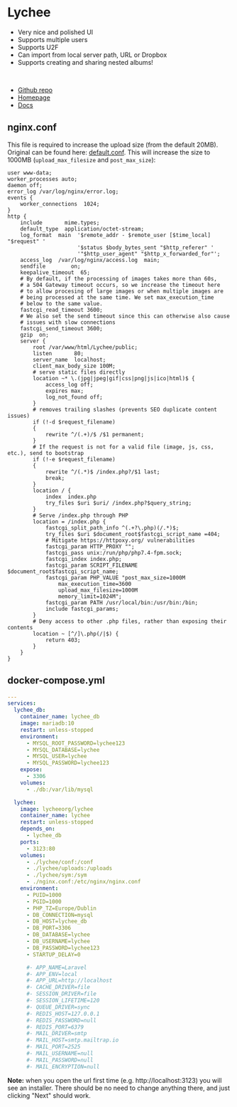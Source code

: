 # Lychee

- Very nice and polished UI
- Supports multiple users
- Supports U2F
- Can import from local server path, URL or Dropbox
- Supports creating and sharing nested albums!

<br>

- [Github repo](https://github.com/LycheeOrg/Lychee)
- [Homepage](https://lycheeorg.github.io/)
- [Docs](https://lycheeorg.github.io/docs/docker.html)


## nginx.conf
This file is required to increase the upload size (from the default 20MB).
Original can be found here: [default.conf](https://github.com/LycheeOrg/Lychee-Docker/blob/master/default.conf).
This will increase the size to 1000MB (`upload_max_filesize` and `post_max_size`):

```nginx
user www-data;
worker_processes auto;
daemon off;
error_log /var/log/nginx/error.log;
events {
    worker_connections  1024;
}
http {
    include       mime.types;
    default_type  application/octet-stream;
    log_format  main  '$remote_addr - $remote_user [$time_local] "$request" '
                      '$status $body_bytes_sent "$http_referer" '
                      '"$http_user_agent" "$http_x_forwarded_for"';
    access_log  /var/log/nginx/access.log  main;
    sendfile        on;
    keepalive_timeout  65;
    # By default, if the processing of images takes more than 60s,
    # a 504 Gateway timeout occurs, so we increase the timeout here
    # to allow procesing of large images or when multiple images are
    # being processed at the same time. We set max_execution_time
    # below to the same value.
    fastcgi_read_timeout 3600;
    # We also set the send timeout since this can otherwise also cause
    # issues with slow connections
    fastcgi_send_timeout 3600;
    gzip  on;
    server {
        root /var/www/html/Lychee/public;
        listen       80;
        server_name  localhost;
        client_max_body_size 100M;
        # serve static files directly
        location ~* \.(jpg|jpeg|gif|css|png|js|ico|html)$ {
            access_log off;
            expires max;
            log_not_found off;
        }
        # removes trailing slashes (prevents SEO duplicate content issues)
        if (!-d $request_filename)
        {
            rewrite ^/(.+)/$ /$1 permanent;
        }
        # If the request is not for a valid file (image, js, css, etc.), send to bootstrap
        if (!-e $request_filename)
        {
            rewrite ^/(.*)$ /index.php?/$1 last;
            break;
        }
        location / {
            index  index.php
            try_files $uri $uri/ /index.php?$query_string;
        }
        # Serve /index.php through PHP
        location = /index.php {
            fastcgi_split_path_info ^(.+?\.php)(/.*)$;
            try_files $uri $document_root$fastcgi_script_name =404;
            # Mitigate https://httpoxy.org/ vulnerabilities
            fastcgi_param HTTP_PROXY "";
            fastcgi_pass unix:/run/php/php7.4-fpm.sock;
            fastcgi_index index.php;
            fastcgi_param SCRIPT_FILENAME $document_root$fastcgi_script_name;
            fastcgi_param PHP_VALUE "post_max_size=1000M
                max_execution_time=3600
                upload_max_filesize=1000M
                memory_limit=1024M";
            fastcgi_param PATH /usr/local/bin:/usr/bin:/bin;
            include fastcgi_params;
        }
        # Deny access to other .php files, rather than exposing their contents
        location ~ [^/]\.php(/|$) {
            return 403;
        }
    }
}
```


## docker-compose.yml
```yml
---
services:
  lychee_db:
    container_name: lychee_db
    image: mariadb:10
    restart: unless-stopped
    environment:
      - MYSQL_ROOT_PASSWORD=lychee123
      - MYSQL_DATABASE=lychee
      - MYSQL_USER=lychee
      - MYSQL_PASSWORD=lychee123
    expose:
      - 3306
    volumes:
      - ./db:/var/lib/mysql

  lychee:
    image: lycheeorg/lychee
    container_name: lychee
    restart: unless-stopped
    depends_on:
      - lychee_db
    ports:
      - 3123:80
    volumes:
      - ./lychee/conf:/conf
      - ./lychee/uploads:/uploads
      - ./lychee/sym:/sym
      - ./nginx.conf:/etc/nginx/nginx.conf
    environment:
      - PUID=1000
      - PGID=1000
      - PHP_TZ=Europe/Dublin
      - DB_CONNECTION=mysql
      - DB_HOST=lychee_db
      - DB_PORT=3306
      - DB_DATABASE=lychee
      - DB_USERNAME=lychee
      - DB_PASSWORD=lychee123
      - STARTUP_DELAY=0

      #- APP_NAME=Laravel
      #- APP_ENV=local
      #- APP_URL=http://localhost
      #- CACHE_DRIVER=file
      #- SESSION_DRIVER=file
      #- SESSION_LIFETIME=120
      #- QUEUE_DRIVER=sync
      #- REDIS_HOST=127.0.0.1
      #- REDIS_PASSWORD=null
      #- REDIS_PORT=6379
      #- MAIL_DRIVER=smtp
      #- MAIL_HOST=smtp.mailtrap.io
      #- MAIL_PORT=2525
      #- MAIL_USERNAME=null
      #- MAIL_PASSWORD=null
      #- MAIL_ENCRYPTION=null
```

**Note:** when you open the url first time (e.g. http://localhost:3123) you will see an installer. There should be no need to change anything there, and just clicking "Next" should work.
